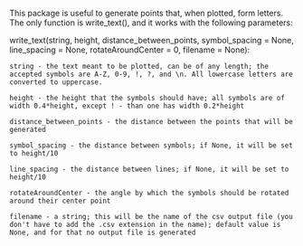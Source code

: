 This package is useful to generate points that, when plotted, form letters. The only function is write_text(), and it works with the following parameters:

write_text(string, height, distance_between_points, symbol_spacing = None, line_spacing = None, rotateAroundCenter = 0, filename = None):

	string - the text meant to be plotted, can be of any length; the accepted symbols are A-Z, 0-9, !, ?, and \n. All lowercase letters are converted to uppercase.

	height - the height that the symbols should have; all symbols are of width 0.4*height, except ! - than one has width 0.2*height

	distance_between_points - the distance between the points that will be generated

	symbol_spacing - the distance between symbols; if None, it will be set to height/10

	line_spacing - the distance between lines; if None, it will be set to height/10

	rotateAroundCenter - the angle by which the symbols should be rotated around their center point

	filename - a string; this will be the name of the csv output file (you don't have to add the .csv extension in the name); default value is None, and for that no output file is generated